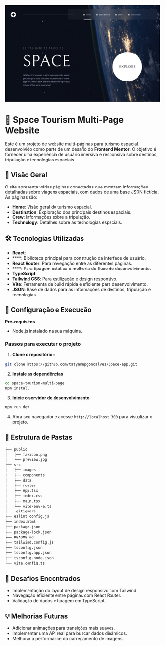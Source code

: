 <img src="./public/preview.jpg">

# 🚀 Space Tourism Multi-Page Website 
Este é um projeto de website multi-páginas para turismo espacial, desenvolvido como parte de um desafio do **Frontend Mentor**. O objetivo é fornecer uma experiência de usuário imersiva e responsiva sobre destinos, tripulação e tecnologias espaciais.

## 🎯 Visão Geral 
O site apresenta várias páginas conectadas que mostram informações detalhadas sobre viagens espaciais, com dados de uma base JSON fictícia. As páginas são:
- **Home**: Visão geral do turismo espacial.
- **Destination**: Exploração dos principais destinos espaciais.
- **Crew**: Informações sobre a tripulação.
- **Technology**: Detalhes sobre as tecnologias espaciais.

## 🛠️ Tecnologias Utilizadas

- **React**: 
- ****: Biblioteca principal para construção da interface de usuário.
- **React Router**: Para navegação entre as diferentes páginas.
- ****: Para tipagem estática e melhoria do fluxo de desenvolvimento.
- **TypeScript**: 
- **Tailwind CSS**: Para estilização e design responsivo.
- **Vite**: Ferramenta de build rápida e eficiente para desenvolvimento.
- **JSON**: Base de dados para as informações de destinos, tripulação e tecnologias.

## 🔧 Configuração e Execução
**Pré-requisitos**
- Node.js instalado na sua máquina.
### Passos para executar o projeto
1. **Clone o repositório:**:

```bash
git clone https://github.com/tatyanepgoncalves/Space-app.git
```

2. **Instale as dependências**

```bash
cd space-tourism-multi-page
npm install
```

3. **Inicie o servidor de desenvolvimento**

```bash
npm run dev
```
4. Abra seu navegador e acesse `http://localhost:300` para visualizar o projeto.

## 📂 Estrutura de Pastas

```bash
├── public
│   │── favicon.png  
│   └── preview.jpg          
├── src
│   ├── images              
│   ├── components           
│   ├── data                 
│   ├── router               
│   ├── App.tsx             
│   ├── index.css             
│   ├── main.tsx             
│   └── vite-env-e.ts             
├── .gitignore
├── eslint.config.js
├── index.html
├── package.json
├── package-lock.json
├── README.md
├── tailwind.config.js
├── tsconfig.json
├── tsconfig.app.json
├── tsconfig.node.json
└── vite.config.ts           
```

## 🚀 Desafios Encontrados
- Implementação do layout de design responsivo com Tailwind.
- Navegação eficiente entre páginas com React Router.
- Validação de dados e tipagem em TypeScript.

## 💡 Melhorias Futuras
- Adicionar animações para transições mais suaves.
- Implementar uma API real para buscar dados dinâmicos.
- Melhorar a performance do carregamento de imagens.